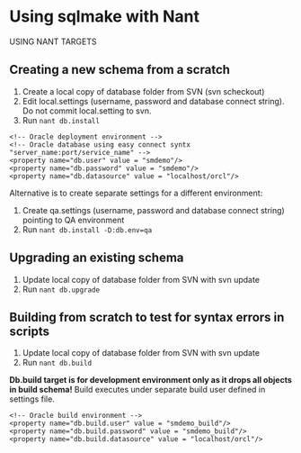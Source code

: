 # Using sqlmake with Nant #

USING NANT TARGETS

## Creating a new schema from a scratch ##
  1. Create a local copy of  database folder from SVN (svn scheckout)
  1. Edit local.settings (username, password and database connect string). Do not commit local.setting to svn.
  1. Run `nant db.install`

```
<!-- Oracle deployment environment -->
<!-- Oracle database using easy connect syntx "server_name:port/service_name" -->
<property name="db.user" value = "smdemo"/>
<property name="db.password" value = "smdemo"/>	
<property name="db.datasource" value = "localhost/orcl"/>
```

Alternative is to create separate settings for a different environment:
  1. Create qa.settings (username, password and database connect string) pointing to QA environment
  1. Run `nant db.install -D:db.env=qa`

## Upgrading an existing schema ##
  1. Update local copy of  database folder from SVN with svn update
  1. Run `nant db.upgrade`

## Building from scratch to test for syntax errors in scripts ##
  1. Update local copy of  database folder from SVN with svn update
  1. Run `nant db.build`

**Db.build target is for development environment only as it drops all objects in build schema!** Build executes under separate build user defined in settings file.

```
<!-- Oracle build environment -->
<property name="db.build.user" value = "smdemo_build"/>
<property name="db.build.password" value = "smdemo_build"/>
<property name="db.build.datasource" value = "localhost/orcl"/>	
```